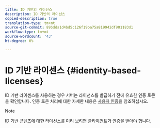 ```yaml
---
title: ID 기반의 라이선스
description: ID 기반의 라이선스
copied-description: true
translation-type: tm+mt
source-git-commit: 89bdda1d4bd5c126f19ba75a819942df901183d1
workflow-type: tm+mt
source-wordcount: '43'
ht-degree: 0%

---
```



# ID 기반 라이센스 {#identity-based-licenses}

ID 기반 라이센스를 사용하는 경우 서버는 라이선스를 발급하기 전에 유효한 인증 토큰을 확인합니다. 인증 토큰 처리에 대한 자세한 내용은 [사용자 인증](../../../aaxs-protecting-content/content-introduction/content-usage-rules/content-authentication/content-user-authentication.md)을 참조하십시오.

>[!NOTE]
>
>ID 기반 콘텐츠에 대한 라이선스를 미리 보려면 클라이언트가 인증을 받아야 합니다.

